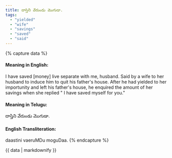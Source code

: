 ```yaml
---
title: దాస్తిని వేరుండు మొగుడా.
tags:
  - "yielded"
  - "wife"
  - "savings"
  - "saved"
  - "said"
---
```


{% capture data %}
#### Meaning in English:
I have saved [money] live separate with me, husband.
Said by a wife to her husband to induce him to quit his father's house. After he had yielded to her importunity and left his father's house, he enquired the amount of her savings when she replied " I have saved myself for you."

#### Meaning in Telugu:
దాస్తిని వేరుండు మొగుడా.

#### English Transliteration:
daastini vaeruMDu moguDaa.
{% endcapture %}

{{ data | markdownify }}

